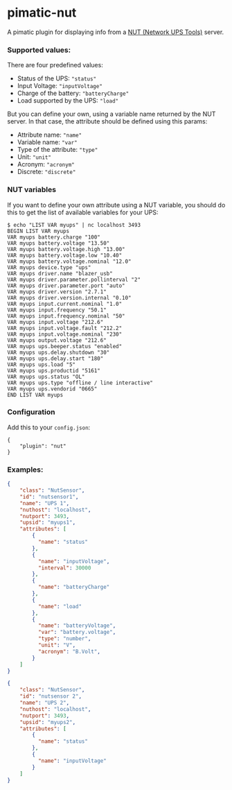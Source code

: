 pimatic-nut
=======================

A pimatic plugin for displaying info from a [NUT (Network UPS Tools)](http://www.networkupstools.org/) server.

### Supported values:

There are four predefined values:

* Status of the UPS: `"status"`
* Input Voltage: `"inputVoltage"`
* Charge of the battery: `"batteryCharge"`
* Load supported by the UPS: `"load"`

But you can define your own, using a variable name returned by the NUT server. In that case, the attribute should be defined using this params:

* Attribute name: `"name"`
* Variable name: `"var"`
* Type of the attribute: `"type"`
* Unit: `"unit"`
* Acronym: `"acronym"`
* Discrete: `"discrete"`

### NUT variables

If you want to define your own attribute using a NUT variable, you should do this to get the list of available variables for your UPS:

```
$ echo "LIST VAR myups" | nc localhost 3493
BEGIN LIST VAR myups
VAR myups battery.charge "100"
VAR myups battery.voltage "13.50"
VAR myups battery.voltage.high "13.00"
VAR myups battery.voltage.low "10.40"
VAR myups battery.voltage.nominal "12.0"
VAR myups device.type "ups"
VAR myups driver.name "blazer_usb"
VAR myups driver.parameter.pollinterval "2"
VAR myups driver.parameter.port "auto"
VAR myups driver.version "2.7.1"
VAR myups driver.version.internal "0.10"
VAR myups input.current.nominal "1.0"
VAR myups input.frequency "50.1"
VAR myups input.frequency.nominal "50"
VAR myups input.voltage "212.6"
VAR myups input.voltage.fault "212.2"
VAR myups input.voltage.nominal "230"
VAR myups output.voltage "212.6"
VAR myups ups.beeper.status "enabled"
VAR myups ups.delay.shutdown "30"
VAR myups ups.delay.start "180"
VAR myups ups.load "5"
VAR myups ups.productid "5161"
VAR myups ups.status "OL"
VAR myups ups.type "offline / line interactive"
VAR myups ups.vendorid "0665"
END LIST VAR myups
```

### Configuration

Add this to your `config.json`:

```
{
    "plugin": "nut"
}
```

### Examples:

```json
{
    "class": "NutSensor",
    "id": "nutsensor1",
    "name": "UPS 1",
    "nuthost": "localhost",
    "nutport": 3493,
    "upsid": "myups1",
    "attributes": [
        {
          "name": "status"
        },
        {
          "name": "inputVoltage",
          "interval": 30000
        },
        {
          "name": "batteryCharge"
        },
        {
          "name": "load"
        },
        {
          "name": "batteryVoltage",
          "var": "battery.voltage",
          "type": "number",
          "unit": "V",
          "acronym": "B.Volt",
        }
    ]
}
```



```json
{
    "class": "NutSensor",
    "id": "nutsensor 2",
    "name": "UPS 2",
    "nuthost": "localhost",
    "nutport": 3493,
    "upsid": "myups2",
    "attributes": [
        {
          "name": "status"
        },
        {
          "name": "inputVoltage"
        }
    ]
}
```
